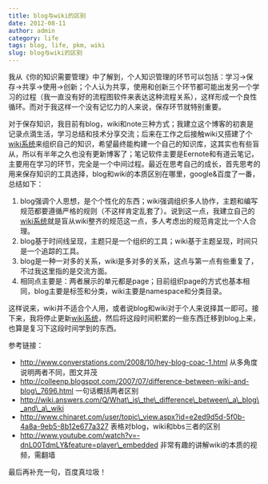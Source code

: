 ```yaml
---
title: blog与wiki的区别
date: 2012-08-11
author: admin
category: life
tags: blog, life, pkm, wiki
slug: blog与wiki的区别
---
```


我从《你的知识需要管理》中了解到，个人知识管理的环节可以包括：学习-\>保存-\>共享-\>使用-\>创新；个人认为共享，使用和创新三个环节都可能出发另一个学习的过程（我一直没有好的流程图软件来表达这种流程关系），这样形成一个良性循环。而对于我这样一个没有记忆力的人来说，保存环节就特别重要。

对于保存知识，我目前有blog，wiki和note三种方式；我建立这个博客的初衷是记录点滴生活，学习总结和技术分享交流；后来在工作之后接触wiki又搭建了个[wiki系统](http://wiki.xdays.me "xdays' wiki")来组织自己的知识，希望最终能构建一个自己的知识库，这其实也有些盲从，所以有半年之久也没有更新博客了；笔记软件主要是Eernote和有道云笔记，主要用在学习的环节，完全是一个中间过程。最近在思考自己的成长，首先思考的用来保存知识的工具选择，blog和wiki的本质区别在哪里，google&百度了一番，总结如下：

1.  blog强调个人思想，是个个性化的东西；wiki强调组织多人协作，主题和编写规范都要遵循严格的规则（不这样肯定乱套了）。说到这一点，我建立自己的[wiki系统](http://wiki.xdays.me "xdays' wiki")就是盲从wiki整齐的规范这一点，多人考虑出的规范肯定比一个人合理。
2.  blog基于时间线呈现，主题只是一个组织的工具；wiki基于主题呈现，时间只是一个追踪的工具。
3.  blog是一种一对多的关系，wiki是多对多的关系，这点与第一点有些重复了，不过我这里指的是交流方面。
4.  相同点主要是：两者展示的单元都是page；目前组织page的方式也基本相同，blog主要是标签和分类，wiki主要是namespace和分类目录。

这样说来，wiki并不适合个人用，或者说blog和wiki对于个人来说择其一即可。接下来，我将停止更新[wiki系统](http://wiki.xdays.me "xdays' wiki")，然后将这段时间积累的一些东西迁移到blog上来，也算是复习下这段时间学到的东西。

参考链接：

-   http://www.converstations.com/2008/10/hey-blog-coac-1.html
    从多角度说明两者不同，图文并茂
-   http://colleenp.blogspot.com/2007/07/difference-between-wiki-and-blog\_7696.html
    一句话概括两者区别
-   http://wiki.answers.com/Q/What\_is\_the\_difference\_between\_a\_blog\_and\_a\_wiki
-   http://www.chinaret.com/user/topic\_view.aspx?id=e2ed9d5d-5f0b-4a8a-9eb5-8b12e677a327
    表格对blog，wiki和bbs三者的区别
-   http://www.youtube.com/watch?v=-dnL00TdmLY&feature=player\_embedded
    非常有趣的讲解wiki的本质的视频，需翻墙

最后再补充一句，百度真垃圾！
